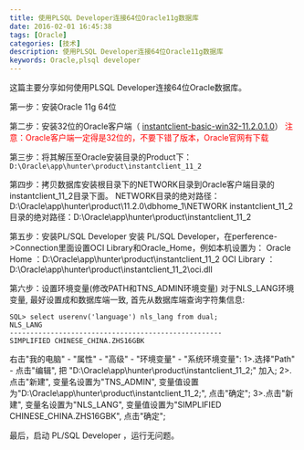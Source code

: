 ```yaml
---
title: 使用PLSQL Developer连接64位Oracle11g数据库
date: 2016-02-01 16:45:38
tags: [Oracle]
categories: [技术]
description: 使用PLSQL Developer连接64位Oracle11g数据库
keywords: Oracle,plsql developer
---
```

这篇主要分享如何使用PLSQL Developer连接64位Oracle数据库。
<!--more-->
第一步：安装Oracle 11g 64位

第二步：安装32位的Oracle客户端（ [instantclient-basic-win32-11.2.0.1.0](http://www.oracle.com/technetwork/cn/topics/winsoft-095945-zhs.html)）
<font color="red">注意：Oracle客户端一定得是32位的，不要下错了版本，Oracle官网有下载</font>

第三步：将其解压至Oracle安装目录的Product下：`D:\Oracle\app\hunter\product\instantclient_11_2`

第四步：拷贝数据库安装根目录下的NETWORK目录到Oracle客户端目录的instantclient_11_2目录下面。
NETWORK目录的绝对路径：D:\Oracle\app\hunter\product\11.2.0\dbhome_1\NETWORK
instantclient_11_2目录的绝对路径：D:\Oracle\app\hunter\product\instantclient_11_2

第五步：安装PL/SQL Developer
安装 PL/SQL Developer，在perference->Connection里面设置OCI Library和Oracle_Home，例如本机设置为：
Oracle Home ：D:\Oracle\app\hunter\product\instantclient_11_2
OCI Library ：D:\Oracle\app\hunter\product\instantclient_11_2\oci.dll

第六步：设置环境变量(修改PATH和TNS_ADMIN环境变量)
对于NLS_LANG环境变量, 最好设置成和数据库端一致, 首先从数据库端查询字符集信息:
~~~dos
SQL> select userenv('language') nls_lang from dual;
NLS_LANG
----------------------------------------------------
SIMPLIFIED CHINESE_CHINA.ZHS16GBK
~~~

右击"我的电脑" - "属性" - "高级" - "环境变量" - "系统环境变量":
1>.选择"Path" - 点击"编辑", 把 "D:\Oracle\app\hunter\product\instantclient_11_2;" 加入;
2>.点击"新建", 变量名设置为"TNS_ADMIN", 变量值设置为"D:\Oracle\app\hunter\product\instantclient_11_2;", 点击"确定";
3>.点击"新建", 变量名设置为"NLS_LANG", 变量值设置为"SIMPLIFIED CHINESE_CHINA.ZHS16GBK", 点击"确定";

最后，启动 PL/SQL Developer ，运行无问题。